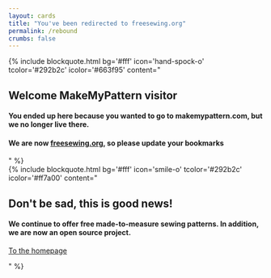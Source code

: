 ```yaml
---
layout: cards
title: "You've been redirected to freesewing.org"
permalink: /rebound
crumbs: false
---
```

<div class="container"><div class="row"><div class="col-md-6">
{% include blockquote.html
    bg='#fff'
    icon='hand-spock-o'
    tcolor='#292b2c'
    icolor='#663f95'
    content="<h2>Welcome MakeMyPattern visitor</h2> <h4>You ended up here because you wanted to go to <b>makemypattern.com</b>, but we no longer live there.</h4> <h4>We are now <b><a href='/'>freesewing.org</a></b>, so please update your bookmarks</h4> "
%}
</div><div class="col-md-6">
{% include blockquote.html
    bg='#fff'
    icon='smile-o'
    tcolor='#292b2c'
    icolor='#ff7a00'
    content="<h2>Don't be sad, this is good news!</h2><h4>We continue to offer free made-to-measure sewing patterns. In addition, we are now an open source project.</h4> <p class='text-right mt-4'><a class='btn btn-lg btn-primary' href='/'>To the homepage</a></p>" 
%}
</div></div></div>
